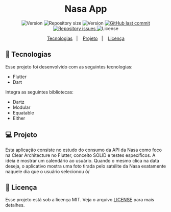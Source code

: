 <h1 align="center">
 Nasa App 
</h1>

<p align="center">
 
  <img alt="Version" src="https://img.shields.io/badge/status-em%20desenvolvimento-brightgreen">

  <img alt="Repository size" src="https://img.shields.io/github/repo-size/AriCamargos/NasaApp">
  
  <img alt="Version" src="https://img.shields.io/badge/version-2.8.1-blue">
  
 

  <a href="https://github.com/AriCamargos/NasaApp">
    <img alt="GitHub last commit" src="https://img.shields.io/github/last-commit/AriCamargos/NasaApp">
  </a>

  <a href="https://github.com/AriCamargos/NasaApp/issues">
    <img alt="Repository issues" src="https://img.shields.io/github/issues/AriCamargos/NasaApp">
  </a>

  <img alt="License" src="https://img.shields.io/badge/license-MIT-brightgreen">
</p>
<p align="center">
  <a href="#-tecnologias">Tecnologias</a>&nbsp;&nbsp;&nbsp;|&nbsp;&nbsp;&nbsp;
  <a href="#-projeto">Projeto</a>&nbsp;&nbsp;&nbsp;|&nbsp;&nbsp;&nbsp;
  <a href="#-licença">Licença</a>
</p>

## 🚀 Tecnologias

Esse projeto foi desenvolvido com as seguintes tecnologias:

- Flutter
- Dart

Integra as seguintes bibliotecas:
- Dartz
- Modular
- Equatable
- Either

## 💻 Projeto

Esta aplicação consiste no estudo do consumo da API da Nasa como foco na Clear Architecture no Flutter, conceito SOLID e testes específicos.
A ideia é mostrar um calendário ao usuário. Quando o mesmo clica na data deseja, o aplicativo mostra uma foto tirada pelo satélite da Nasa exatamente naquele dia que o usuário selecionou õ/
 
## 📝 Licença

Esse projeto está sob a licença MIT. Veja o arquivo [LICENSE](https://www.mit.edu/~amini/LICENSE.md) para mais detalhes.
